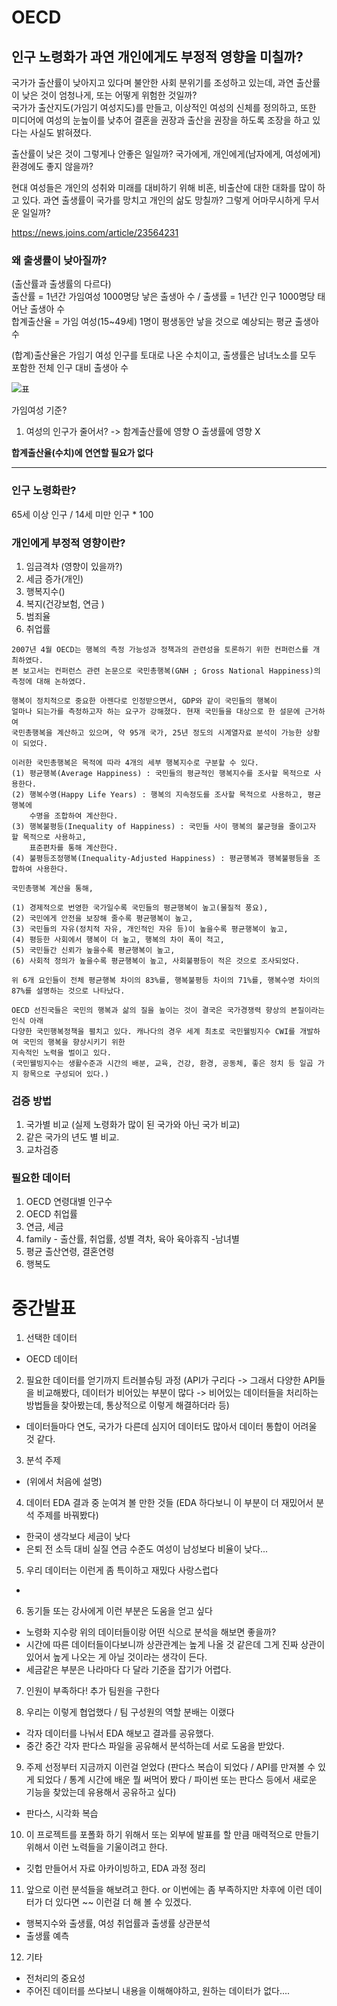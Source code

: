 # OECD

## 인구 노령화가 과연 개인에게도 부정적 영향을 미칠까?

국가가 출산률이 낮아지고 있다며 불안한 사회 분위기를 조성하고 있는데, 과연 출산률이 낮은 것이 엄청나게, 또는 어떻게 위험한 것일까?  
국가가 출산지도(가임기 여성지도)를 만들고, 이상적인 여성의 신체를 정의하고, 또한 미디어에 여성의 눈높이를 낮추어 결혼을 권장과 출산을 권장을 하도록 조장을 하고 있다는 사실도 밝혀졌다.

출산률이 낮은 것이 그렇게나 안좋은 일일까? 국가에게, 개인에게(남자에게, 여성에게)
환경에도 좋지 않을까?  

현대 여성들은 개인의 성취와 미래를 대비하기 위해 비혼, 비출산에 대한 대화를 많이 하고 있다.
과연 출생률이 국가를 망치고 개인의 삶도 망칠까? 그렇게 어마무시하게 무서운 일일까?

https://news.joins.com/article/23564231

  ### 왜 출생률이 낮아질까?
  (출산률과 출생률의 다르다)   
  출산률 = 1년간 가임여성 1000명당 낳은 출생아 수 / 출생률 = 1년간 인구 1000명당 태어난 출생아 수  
  합계출산율 = 가임 여성(15~49세) 1명이 평생동안 낳을 것으로 예상되는 평균 출생아 수

  (합계)출산율은 가임기 여성 인구를 토대로 나온 수치이고, 출생률은 남녀노소를 모두 포함한 전체 인구 대비 출생아 수  

  ![표](http://cdn.bizwatch.co.kr/news/photo/2018/03/08/f12637ff8505a01a5a0be654a06a2e6d110102.jpg)

  가임여성 기준?  
  1. 여성의 인구가 줄어서? -> 함계출산률에 영향 O 출생률에 영향 X

**합계출산율(수치)에 연연할 필요가 없다**

---

### 인구 노령화란?
65세 이상 인구 / 14세 미만 인구  * 100

### 개인에게 부정적 영향이란?
1. 임금격차 (영향이 있을까?) 
2. 세금 증가(개인)
2. 행복지수()
3. 복지(건강보험, 연금 )
4. 범죄율
5. 취업률

```
2007년 4월 OECD는 행복의 측정 가능성과 정책과의 관련성을 토론하기 위한 컨퍼런스를 개최하였다. 
본 보고서는 컨퍼런스 관련 논문으로 국민총행복(GNH ; Gross National Happiness)의 측정에 대해 논하였다.

행복이 정치적으로 중요한 아젠다로 인정받으면서, GDP와 같이 국민들의 행복이 
얼마나 되는가를 측정하고자 하는 요구가 강해졌다. 현재 국민들을 대상으로 한 설문에 근거하여 
국민총행복을 계산하고 있으며, 약 95개 국가, 25년 정도의 시계열자료 분석이 가능한 상황이 되었다.

이러한 국민총행복은 목적에 따라 4개의 세부 행복지수로 구분할 수 있다.
(1) 평균행복(Average Happiness) : 국민들의 평균적인 행복지수를 조사할 목적으로 사용한다.
(2) 행복수명(Happy Life Years) : 행복의 지속정도를 조사할 목적으로 사용하고, 평균 행복에 
    수명을 조합하여 계산한다.
(3) 행복불평등(Inequality of Happiness) : 국민들 사이 행복의 불균형을 줄이고자 할 목적으로 사용하고, 
    표준편차를 통해 계산한다.
(4) 불평등조정행복(Inequality-Adjusted Happiness) : 평균행복과 행복불평등을 조합하여 사용한다.

국민총행복 계산을 통해, 

(1) 경제적으로 번영한 국가일수록 국민들의 평균행복이 높고(물질적 풍요), 
(2) 국민에게 안전을 보장해 줄수록 평균행복이 높고, 
(3) 국민들의 자유(정치적 자유, 개인적인 자유 등)이 높을수록 평균행복이 높고, 
(4) 평등한 사회에서 행복이 더 높고, 행복의 차이 폭이 적고, 
(5) 국민들간 신뢰가 높을수록 평균행복이 높고, 
(6) 사회적 정의가 높을수록 평균행복이 높고, 사회불평등이 적은 것으로 조사되었다. 

위 6개 요인들이 전체 평균행복 차이의 83%를, 행복불평등 차이의 71%를, 행복수명 차이의 87%를 설명하는 것으로 나타났다.

OECD 선진국들은 국민의 행복과 삶의 질을 높이는 것이 결국은 국가경쟁력 향상의 본질이라는 인식 아래 
다양한 국민행복정책을 펼치고 있다. 캐나다의 경우 세계 최초로 국민웰빙지수 CWI를 개발하여 국민의 행복을 향상시키기 위한 
지속적인 노력을 벌이고 있다.
(국민웰빙지수는 생활수준과 시간의 배분, 교육, 건강, 환경, 공동체, 좋은 정치 등 일곱 가지 항목으로 구성되어 있다.)
```


### 검증 방법
1. 국가별 비교 (실제 노령화가 많이 된 국가와 아닌 국가 비교)
2. 같은 국가의 년도 별 비교.
3. 교차검증

### 필요한 데이터
1. OECD 연령대별 인구수
2. OECD 취업률
3. 연금, 세금
4. family - 출산률, 취업률, 성별 격차, 육아 육아휴직 -남녀별
5. 평균 출산연령, 결혼연령
6. 행복도

# 중간발표
1. 선택한 데이터
- OECD 데이터

2. 필요한 데이터를 얻기까지 트러블슈팅 과정 (API가 구리다 -> 그래서 다양한 API들을 비교해봤다, 데이터가 비어있는 부분이 많다 -> 비어있는 데이터들을 처리하는 방법들을 찾아봤는데, 통상적으로 이렇게 해결하더라 등)
- 데이터들마다 연도, 국가가 다른데 심지어 데이터도 많아서 데이터 통합이 어려울 것 같다.

3. 분석 주제
- (위에서 처음에 설명)

4. 데이터 EDA 결과 중 눈여겨 볼 만한 것들 (EDA 하다보니 이 부분이 더 재밌어서 분석 주제를 바꿔봤다)
- 한국이 생각보다 세금이 낮다
- 은퇴 전 소득 대비 실질 연금 수준도 여성이 남성보다 비율이 낮다...

5. 우리 데이터는 이런게 좀 특이하고 재밌다 사랑스럽다
- 

6. 동기들 또는 강사에게 이런 부분은 도움을 얻고 싶다
- 노령화 지수랑 위의 데이터들이랑 어떤 식으로 분석을 해보면 좋을까?
- 시간에 따른 데이터들이다보니까 상관관계는 높게 나올 것 같은데 그게 진짜 상관이 있어서 높게 나오는 게 아닐 것이라는 생각이 든다.
- 세금같은 부분은 나라마다 다 달라 기준을 잡기가 어렵다.

7. 인원이 부족하다! 추가 팀원을 구한다

8. 우리는 이렇게 협업했다 / 팀 구성원의 역할 분배는 이랬다
- 각자 데이터를 나눠서 EDA 해보고 결과를 공유했다.
- 중간 중간 각자 판다스 파일을 공유해서 분석하는데 서로 도움을 받았다.

9. 주제 선정부터 지금까지 이런걸 얻었다 (판다스 복습이 되었다 / API를 만져볼 수 있게 되었다 / 통계 시간에 배운 뭘 써먹어 봤다 / 파이썬 또는 판다스 등에서 새로운 기능을 찾았는데 유용해서 공유하고 싶다)
- 판다스, 시각화 복습

10. 이 프로젝트를 포폴화 하기 위해서 또는 외부에 발표를 할 만큼 매력적으로 만들기 위해서 이런 노력들을 기울이려고 한다.
- 깃헙 만들어서 자료 아카이빙하고, EDA 과정 정리

11. 앞으로 이런 분석들을 해보려고 한다. or 이번에는 좀 부족하지만 차후에 이런 데이터가 더 있다면 ~~ 이런걸 더 해 볼 수 있겠다.
- 행복지수와 출생률, 여성 취업률과 출생률 상관분석
- 출생률 예측

12. 기타
- 전처리의 중요성
- 주어진 데이터를 쓰다보니 내용을 이해해야하고, 원하는 데이터가 없다....
